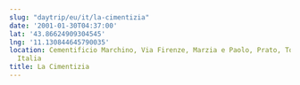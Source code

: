 ```yaml
---
slug: "daytrip/eu/it/la-cimentizia"
date: '2001-01-30T04:37:00'
lat: '43.86624909304545'
lng: '11.130844645790035'
location: Cementificio Marchino, Via Firenze, Marzia e Paolo, Prato, Toscana, 59100,
  Italia
title: La Cimentizia
---
```



